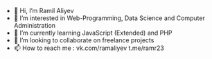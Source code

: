 - 👋 Hi, I’m Ramil Aliyev
- 👀 I’m interested in Web-Programming, Data Science and Computer Administration
- 🌱 I’m currently learning JavaScript (Extended) and PHP
- 💞️ I’m looking to collaborate on freelance projects
- 📫 How to reach me : vk.com/ramaliyev   t.me/ramr23

<!---
ramilaliyev/ramilaliyev is a ✨ special ✨ repository because its `README.md` (this file) appears on your GitHub profile.
You can click the Preview link to take a look at your changes.
--->
